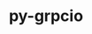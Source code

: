 ---
title: "py-grpcio"
layout: cache
categories: [package, develop-2024-03-10]
meta: {"versions": ["1.60.1"], "compilers": ["apple-clang@=15.0.0", "gcc@=11.4.0"], "oss": ["ubuntu22.04", "ventura"], "platforms": ["darwin", "linux"], "targets": ["aarch64", "neoverse_v1", "neoverse_v2", "x86_64_v3"], "stacks": ["e4s", "e4s-neoverse-v2", "e4s-neoverse_v1", "ml-darwin-aarch64-mps", "ml-linux-x86_64-cpu", "ml-linux-x86_64-cuda", "ml-linux-x86_64-rocm", "root"], "num_specs": 9, "num_specs_by_stack": {"root": 9, "ml-darwin-aarch64-mps": 1, "e4s-neoverse_v1": 2, "e4s-neoverse-v2": 2, "e4s": 2, "ml-linux-x86_64-cuda": 2, "ml-linux-x86_64-rocm": 1, "ml-linux-x86_64-cpu": 2}}
spec_details: [{"hash": "bn5ilixndcoqdmlkc2oelgjyqlqidrtc", "compiler": "apple-clang@=15.0.0", "versions": ["1.60.1"], "os": "ventura", "platform": "darwin", "target": "aarch64", "variants": ["build_system=python_pip"], "stacks": ["root", "ml-darwin-aarch64-mps"], "size": "-", "tarball": "https://binaries.spack.io/develop-2024-03-10/build_cache/darwin-ventura-aarch64/apple-clang-15.0.0/py-grpcio-1.60.1/darwin-ventura-aarch64-apple-clang-15.0.0-py-grpcio-1.60.1-bn5ilixndcoqdmlkc2oelgjyqlqidrtc.spack"}, {"hash": "rzu6saqegd6pagyg5gyezkd4rr6dujkw", "compiler": "gcc@=11.4.0", "versions": ["1.60.1"], "os": "ubuntu22.04", "platform": "linux", "target": "neoverse_v1", "variants": ["build_system=python_pip"], "stacks": ["e4s-neoverse_v1", "root"], "size": "-", "tarball": "https://binaries.spack.io/develop-2024-03-10/build_cache/linux-ubuntu22.04-neoverse_v1/gcc-11.4.0/py-grpcio-1.60.1/linux-ubuntu22.04-neoverse_v1-gcc-11.4.0-py-grpcio-1.60.1-rzu6saqegd6pagyg5gyezkd4rr6dujkw.spack"}, {"hash": "iulkddcozn2fmtpeuyaxgdxutt25x7ld", "compiler": "gcc@=11.4.0", "versions": ["1.60.1"], "os": "ubuntu22.04", "platform": "linux", "target": "neoverse_v1", "variants": ["build_system=python_pip"], "stacks": ["e4s-neoverse_v1", "root"], "size": "-", "tarball": "https://binaries.spack.io/develop-2024-03-10/build_cache/linux-ubuntu22.04-neoverse_v1/gcc-11.4.0/py-grpcio-1.60.1/linux-ubuntu22.04-neoverse_v1-gcc-11.4.0-py-grpcio-1.60.1-iulkddcozn2fmtpeuyaxgdxutt25x7ld.spack"}, {"hash": "6c2mrz24beq2hn7stgzybavd34hj5acb", "compiler": "gcc@=11.4.0", "versions": ["1.60.1"], "os": "ubuntu22.04", "platform": "linux", "target": "neoverse_v2", "variants": ["build_system=python_pip"], "stacks": ["root", "e4s-neoverse-v2"], "size": "-", "tarball": "https://binaries.spack.io/develop-2024-03-10/build_cache/linux-ubuntu22.04-neoverse_v2/gcc-11.4.0/py-grpcio-1.60.1/linux-ubuntu22.04-neoverse_v2-gcc-11.4.0-py-grpcio-1.60.1-6c2mrz24beq2hn7stgzybavd34hj5acb.spack"}, {"hash": "ofkv6s72p6dk3kisrgkecl6cgnljkhdw", "compiler": "gcc@=11.4.0", "versions": ["1.60.1"], "os": "ubuntu22.04", "platform": "linux", "target": "neoverse_v2", "variants": ["build_system=python_pip"], "stacks": ["root", "e4s-neoverse-v2"], "size": "-", "tarball": "https://binaries.spack.io/develop-2024-03-10/build_cache/linux-ubuntu22.04-neoverse_v2/gcc-11.4.0/py-grpcio-1.60.1/linux-ubuntu22.04-neoverse_v2-gcc-11.4.0-py-grpcio-1.60.1-ofkv6s72p6dk3kisrgkecl6cgnljkhdw.spack"}, {"hash": "vkckzi3edltaib77avqjzm6w2t5bzo6z", "compiler": "gcc@=11.4.0", "versions": ["1.60.1"], "os": "ubuntu22.04", "platform": "linux", "target": "x86_64_v3", "variants": ["build_system=python_pip"], "stacks": ["root", "e4s"], "size": "-", "tarball": "https://binaries.spack.io/develop-2024-03-10/build_cache/linux-ubuntu22.04-x86_64_v3/gcc-11.4.0/py-grpcio-1.60.1/linux-ubuntu22.04-x86_64_v3-gcc-11.4.0-py-grpcio-1.60.1-vkckzi3edltaib77avqjzm6w2t5bzo6z.spack"}, {"hash": "2tzcdhpvzc7xkdugaqbrarqhldfoj7cl", "compiler": "gcc@=11.4.0", "versions": ["1.60.1"], "os": "ubuntu22.04", "platform": "linux", "target": "x86_64_v3", "variants": ["build_system=python_pip"], "stacks": ["root", "e4s"], "size": "-", "tarball": "https://binaries.spack.io/develop-2024-03-10/build_cache/linux-ubuntu22.04-x86_64_v3/gcc-11.4.0/py-grpcio-1.60.1/linux-ubuntu22.04-x86_64_v3-gcc-11.4.0-py-grpcio-1.60.1-2tzcdhpvzc7xkdugaqbrarqhldfoj7cl.spack"}, {"hash": "yhsrwrragl5prh6emgs437ikpxzallfo", "compiler": "gcc@=11.4.0", "versions": ["1.60.1"], "os": "ubuntu22.04", "platform": "linux", "target": "x86_64_v3", "variants": ["build_system=python_pip"], "stacks": ["ml-linux-x86_64-cuda", "root", "ml-linux-x86_64-rocm", "ml-linux-x86_64-cpu"], "size": "-", "tarball": "https://binaries.spack.io/develop-2024-03-10/build_cache/linux-ubuntu22.04-x86_64_v3/gcc-11.4.0/py-grpcio-1.60.1/linux-ubuntu22.04-x86_64_v3-gcc-11.4.0-py-grpcio-1.60.1-yhsrwrragl5prh6emgs437ikpxzallfo.spack"}, {"hash": "yofu44uihjwfxpejwujgzd2kzaeqr2df", "compiler": "gcc@=11.4.0", "versions": ["1.60.1"], "os": "ubuntu22.04", "platform": "linux", "target": "x86_64_v3", "variants": ["build_system=python_pip"], "stacks": ["ml-linux-x86_64-cuda", "root", "ml-linux-x86_64-cpu"], "size": "-", "tarball": "https://binaries.spack.io/develop-2024-03-10/build_cache/linux-ubuntu22.04-x86_64_v3/gcc-11.4.0/py-grpcio-1.60.1/linux-ubuntu22.04-x86_64_v3-gcc-11.4.0-py-grpcio-1.60.1-yofu44uihjwfxpejwujgzd2kzaeqr2df.spack"}]
---